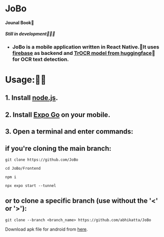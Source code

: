# JoBo

#### Jounal Book📖

##### Still in development🧑🏻‍💻

- ### JoBo is a mobile application written in React Native.📱It uses [firebase](https://firebase.google.com/) as backend and [TrOCR model from huggingface](huggingface.co/microsoft/trocr-large-handwritten)🤗 for OCR text detection.

# Usage:🧑‍💻

## 1. Install [node.js](https://nodejs.org/en/download).

## 2. Install [Expo Go](https://expo.dev/client) on your mobile.

## 3. Open a terminal and enter commands:

## if you're cloning the main branch:

```
git clone https://github.com/JoBo
```

```
cd JoBo/Frontend
```

```
npm i
```

```
npx expo start --tunnel
```

## or to clone a specific branch (use without the '<' or '>'):

```
git clone --branch <branch_name> https://github.com/abhikatta/JoBo
```

Download apk file for android from <a href="https://expo.dev/artifacts/eas/oW4UL5zUQStq2rFCFLQMMr.apk">here</a>.
